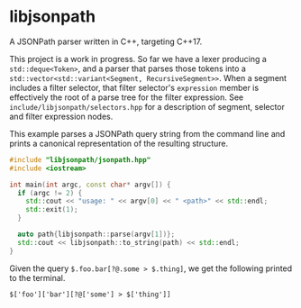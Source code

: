 # libjsonpath

A JSONPath parser written in C++, targeting C++17.

This project is a work in progress. So far we have a lexer producing a `std::deque<Token>`, and a parser that parses those tokens into a `std::vector<std::variant<Segment, RecursiveSegment>>`. When a segment includes a filter selector, that filter selector's `expression` member is effectively the root of a parse tree for the filter expression. See `include/libjsonpath/selectors.hpp` for a description of segment, selector and filter expression nodes.

This example parses a JSONPath query string from the command line and prints a canonical representation of the resulting structure.

```cpp
#include "libjsonpath/jsonpath.hpp"
#include <iostream>

int main(int argc, const char* argv[]) {
  if (argc != 2) {
    std::cout << "usage: " << argv[0] << " <path>" << std::endl;
    std::exit(1);
  }

  auto path{libjsonpath::parse(argv[1])};
  std::cout << libjsonpath::to_string(path) << std::endl;
}
```

Given the query `$.foo.bar[?@.some > $.thing]`, we get the following printed to the terminal.

```plain
$['foo']['bar'][?@['some'] > $['thing']]
```
